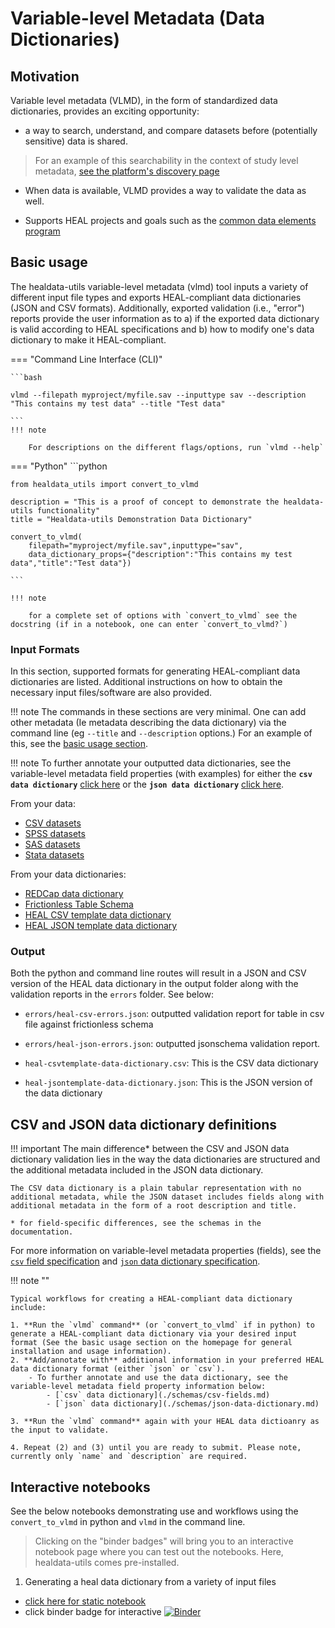 # Variable-level Metadata (Data Dictionaries)


## Motivation

Variable level metadata (VLMD), in the form of standardized data dictionaries, provides an exciting opportunity:

-  a way to search, understand, and compare datasets before (potentially sensitive) data is shared. 

> For an example of this searchability in the context of study level metadata, [see the platform's discovery page](https://healdata.org/portal/discovery)

- When data is available, VLMD provides a way to validate the data as well.

- Supports HEAL projects and goals such as the [common data elements program](https://heal.nih.gov/data/common-data-elements)

## Basic usage

The healdata-utils variable-level metadata (vlmd) tool inputs a variety of different input file types and exports HEAL-compliant data dictionaries (JSON and CSV formats). Additionally, exported validation (i.e., "error") reports provide the user information as to a) if the exported data dictionary is valid according to HEAL specifications and b) how to modify one's data dictionary to make it HEAL-compliant.

=== "Command Line Interface (CLI)"

    ```bash

    vlmd --filepath myproject/myfile.sav --inputtype sav --description "This contains my test data" --title "Test data"

    ```
    !!! note

        For descriptions on the different flags/options, run `vlmd --help`

=== "Python"
    ```python

    from healdata_utils import convert_to_vlmd

    description = "This is a proof of concept to demonstrate the healdata-utils functionality"
    title = "Healdata-utils Demonstration Data Dictionary"

    convert_to_vlmd(
        filepath="myproject/myfile.sav",inputtype="sav",
        data_dictionary_props={"description":"This contains my test data","title":"Test data"})

    ```

    !!! note
    
        for a complete set of options with `convert_to_vlmd` see the docstring (if in a notebook, one can enter `convert_to_vlmd?`)

### Input Formats

In this section, supported formats for generating HEAL-compliant data dictionaries are listed. Additional instructions on how to obtain the necessary input files/software are also provided. 

!!! note
    The commands in these sections are very minimal. One can add other metadata (Ie metadata describing the data dictionary) via the command line (eg `--title` and `--description` options.) For an example of this, see the [basic usage section](#basic-usage). 

!!! note
    To further annotate your outputted data dictionaries, see the variable-level metadata field properties (with examples) for either the __`csv data dictionary`__ [click here](./schemas/csv-fields.md) or the __`json data dictionary`__ [click here](./schemas/json-data-dictionary.md).

<!-- TODO: Automate creation of these lists below -->
From your data:

- [CSV datasets](./formats/csvdata.md)
- [SPSS datasets](./formats/spss.md)
- [SAS datasets](./formats/sas.md)
- [Stata datasets](./formats/stata.md)

From your data dictionaries:

- [REDCap data dictionary](./formats/redcapcsv.md)
- [Frictionless Table Schema](./formats/frictionlessschema.md)
- [HEAL CSV template data dictionary](./formats/csvtemplate.md)
- [HEAL JSON template data dictionary](./formats/jsontemplate.md)


### Output

Both the python and command line routes will result in a JSON and CSV version of the HEAL data dictionary in the output folder along with the validation reports in the `errors` folder. See below:

- `errors/heal-csv-errors.json`: outputted validation report for table in csv file against frictionless schema

- `errors/heal-json-errors.json`:  outputted jsonschema validation report.

- `heal-csvtemplate-data-dictionary.csv`: This is the CSV data dictionary
- `heal-jsontemplate-data-dictionary.json`: This is the JSON version of the data dictionary

## CSV and JSON data dictionary definitions
!!! important
    The main difference* between the CSV and JSON data dictionary validation lies in the way the data dictionaries are structured and the additional metadata included in the JSON data dictionary.
    
    The CSV data dictionary is a plain tabular representation with no additional metadata, while the JSON dataset includes fields along with additional metadata in the form of a root description and title.

    * for field-specific differences, see the schemas in the documentation. 

For more information on variable-level metadata properties (fields), see the [`csv` field specification](./schemas/csv-fields.md) and [`json` data dictionary specification](./schemas/json-data-dictionary.md). 

!!! note ""

    Typical workflows for creating a HEAL-compliant data dictionary include:

    1. **Run the `vlmd` command** (or `convert_to_vlmd` if in python) to generate a HEAL-compliant data dictionary via your desired input format (See the basic usage section on the homepage for general installation and usage information).
    2. **Add/annotate with** additional information in your preferred HEAL data dictionary format (either `json` or `csv`).
        - To further annotate and use the data dictionary, see the variable-level metadata field property information below:
            - [`csv` data dictionary](./schemas/csv-fields.md)
            - [`json` data dictionary](./schemas/json-data-dictionary.md)

    3. **Run the `vlmd` command** again with your HEAL data dictioanry as the input to validate.

    4. Repeat (2) and (3) until you are ready to submit. Please note, currently only `name` and `description` are required.

## Interactive notebooks

See the below notebooks demonstrating use and workflows using the `convert_to_vlmd` in python and `vlmd` in the command line. 

> Clicking on the "binder badges" will bring you to an interactive notebook page where you can test out the notebooks. Here, healdata-utils comes pre-installed.

1. Generating a heal data dictionary from a variety of input files 

- [click here for static notebook ](https://github.com/norc-heal/healdata-utils/blob/main/notebooks/demos/inputs-to-heal-data-dictionary.ipynb) 
- click binder badge for interactive [![Binder](http://mybinder.org/badge_logo.svg)](https://mybinder.org/v2/gh/norc-heal/healdata-utils/HEAD?labpath=notebooks%2Fdemos%2Finputs-to-heal-data-dictionary.ipynb) 

<!-- 2. [in development] Creating and iterating over a csv data dictionary to create a valid data dictionary file [click here](notebooks/demos/demo-csvtemplate-validation.ipynb) -->

